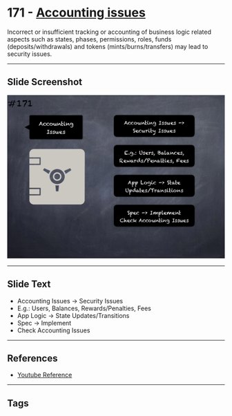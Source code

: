 # 171 - [Accounting issues](Accounting%20issues.md)
Incorrect or insufficient tracking or accounting of business logic related aspects such as states, phases, permissions, roles, funds (deposits/withdrawals) and tokens (mints/burns/transfers) may lead to security issues.
___
## Slide Screenshot
![0171.png](../../images/5.Pitfalls%20and%20Best%20Practices%20201/171.png)
___
## Slide Text
- Accounting Issues -> Security Issues
- E.g.: Users, Balances, Rewards/Penalties, Fees
- App Logic -> State Updates/Transitions
- Spec -> Implement
- Check Accounting Issues
___
## References
- [Youtube Reference](https://youtu.be/IVbEIbIpWUY?t=651)
___
## Tags
